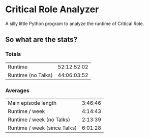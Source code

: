 # Critical Role Analyzer

A silly little Python program to analyze the runtime of Critical Role.

## So what are the stats?

### Totals

|                    |             |
|--------------------|-------------|
| Runtime            | 52:12:52:02 |
| Runtime (no Talks) | 44:06:03:52 |

### Averages

|                              |         |
|------------------------------|---------|
| Main episode length          | 3:46:46 |
| Runtime / week               | 4:14:43 |
| Runtime / week (no Talks)    | 2:13:39 |
| Runtime / week (since Talks) | 6:01:28 |
